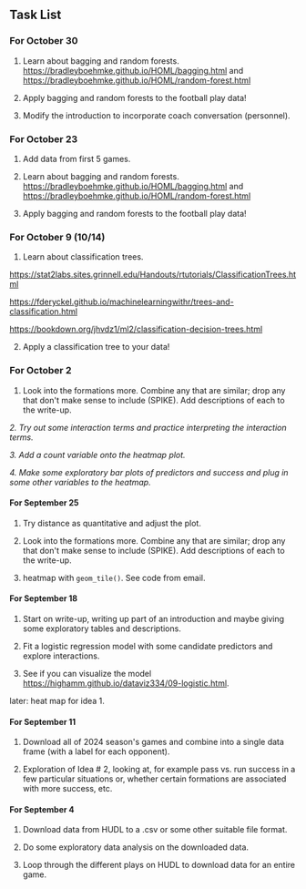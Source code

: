 ## Task List

### For October 30

1. Learn about bagging and random forests. <https://bradleyboehmke.github.io/HOML/bagging.html> and <https://bradleyboehmke.github.io/HOML/random-forest.html>

2. Apply bagging and random forests to the football play data!

3. Modify the introduction to incorporate coach conversation (personnel).

### For October 23

1. Add data from first 5 games.

2. Learn about bagging and random forests. <https://bradleyboehmke.github.io/HOML/bagging.html> and <https://bradleyboehmke.github.io/HOML/random-forest.html>

3. Apply bagging and random forests to the football play data!

### For October 9 (10/14)

1. Learn about classification trees.

<https://stat2labs.sites.grinnell.edu/Handouts/rtutorials/ClassificationTrees.html>

<https://fderyckel.github.io/machinelearningwithr/trees-and-classification.html>

<https://bookdown.org/jhvdz1/ml2/classification-decision-trees.html>

2. Apply a classification tree to your data!

### For October 2 

1. Look into the formations more. Combine any that are similar; drop any that don't make sense to include (SPIKE). Add descriptions of each to the write-up.

_2. Try out some interaction terms and practice interpreting the interaction terms._

_3. Add a count variable onto the heatmap plot._

_4. Make some exploratory bar plots of predictors and success and plug in some other variables to the heatmap._


#### For September 25

1. Try distance as quantitative and adjust the plot.

2. Look into the formations more. Combine any that are similar; drop any that don't make sense to include (SPIKE). Add descriptions of each to the write-up.

3. heatmap with `geom_tile()`. See code from email.

#### For September 18

1. Start on write-up, writing up part of an introduction and maybe giving some exploratory tables and descriptions.

2. Fit a logistic regression model with some candidate predictors and explore interactions. 

3. See if you can visualize the model <https://highamm.github.io/dataviz334/09-logistic.html>.

later: heat map for idea 1.

#### For September 11

1. Download all of 2024 season's games and combine into a single data frame (with a label for each opponent).

2. Exploration of Idea # 2, looking at, for example pass vs. run success in a few particular situations or, whether certain formations are associated with more success, etc.

#### For September 4

1. Download data from HUDL to a .csv or some other suitable file format.

2. Do some exploratory data analysis on the downloaded data.

3. Loop through the different plays on HUDL to download data for an entire game.
